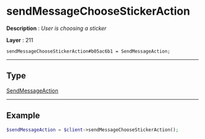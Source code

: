 # sendMessageChooseStickerAction

**Description** : *User is choosing a sticker*

**Layer** : 211

```tl
sendMessageChooseStickerAction#b05ac6b1 = SendMessageAction;
```

---

## Type

[SendMessageAction](type/SendMessageAction)

---

## Example

```php
$sendMessageAction = $client->sendMessageChooseStickerAction();
```